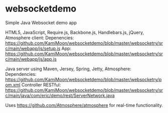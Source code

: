websocketdemo
=============

Simple Java Websocket demo app

HTML5, JavaScript, Require.js, Backbone.js, Handlebars.js, jQuery, Atmosphere client:
Depenencies:
https://github.com/KamiMoon/websocketdemo/blob/master/websocketry/src/main/webapp/js/setup.js
App:
https://github.com/KamiMoon/websocketdemo/blob/master/websocketry/src/main/webapp/js/app.js

Java server using Maven, Jersey, Spring, Jetty, Atmosphere:  
Dependencies:
https://github.com/KamiMoon/websocketdemo/blob/master/websocketry/pom.xml
Controller RESTful:
https://github.com/KamiMoon/websocketdemo/blob/master/websocketry/src/main/java/com/eric/demo/rest/ServerNetwork.java

Uses https://github.com/Atmosphere/atmosphere for real-time functionality.
